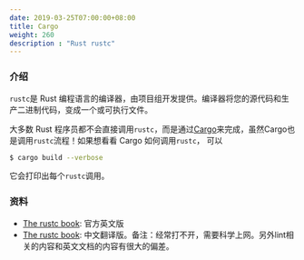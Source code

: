 ```yaml
---
date: 2019-03-25T07:00:00+08:00
title: Cargo
weight: 260
description : "Rust rustc"
---
```


### 介绍

`rustc`是 Rust 编程语言的编译器，由项目组开发提供。编译器将您的源代码和生产二进制代码，变成一个或可执行文件。

大多数 Rust 程序员都不会直接调用`rustc`，而是通过[Cargo](http://llever.com/cargo/index.html)来完成，虽然Cargo也是调用`rustc`流程！如果想看看 Cargo 如何调用`rustc`， 可以

```bash
$ cargo build --verbose
```

它会打印出每个`rustc`调用。

### 资料

- [The rustc book](https://doc.rust-lang.org/rustc/index.html): 官方英文版
- [The rustc book](http://llever.com/rustc-zh/): 中文翻译版。备注：经常打不开，需要科学上网。另外lint相关的内容和英文文档的内容有很大的偏差。